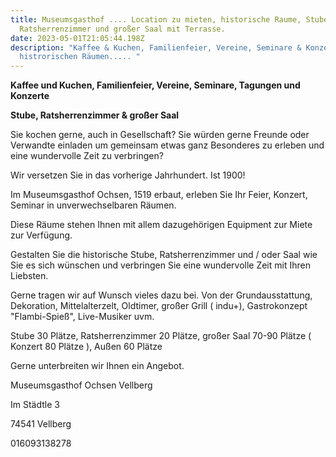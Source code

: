 ```yaml
---
title: Museumsgasthof .... Location zu mieten, historische Raume, Stube,
  Ratsherrenzimmer und großer Saal mit Terrasse.
date: 2023-05-01T21:05:44.198Z
description: "Kaffee & Kuchen, Familienfeier, Vereine, Seminare & Konzerte in
  histrorischen Räumen..... "
---
```

**K﻿affee und Kuchen, Familienfeier, Vereine, Seminare, Tagungen und Konzerte**

**Stube, Ratsherrenzimmer & großer Saal**

Sie kochen gerne, auch in Gesellschaft? Sie würden gerne Freunde oder Verwandte einladen um gemeinsam etwas ganz Besonderes zu erleben und eine wundervolle Zeit zu verbringen?

Wir versetzen Sie in das vorherige Jahrhundert. Ist 1900!

Im Museumsgasthof Ochsen, 1519 erbaut, erleben Sie Ihr Feier, Konzert, Seminar in unverwechselbaren Räumen.

Diese Räume stehen Ihnen mit allem dazugehörigen Equipment zur Miete zur Verfügung.

Gestalten Sie die historische Stube, Ratsherrenzimmer und / oder Saal wie Sie es sich wünschen und verbringen Sie eine wundervolle Zeit mit Ihren Liebsten. 

Gerne tragen wir auf Wunsch vieles dazu bei. Von der Grundausstattung, Dekoration, Mittelalterzelt, Oldtimer, großer Grill ( indu+), Gastrokonzept "Flambi-Spieß", Live-Musiker uvm.   

S﻿tube 30 Plätze, Ratsherrenzimmer  20 Plätze, großer Saal  70-90 Plätze ( Konzert 80 Plätze ), Außen 60 Plätze

Gerne unterbreiten wir Ihnen ein Angebot.

Museumsgasthof Ochsen Vellberg

Im Städtle 3

74541 Vellberg

016093138278

![]()